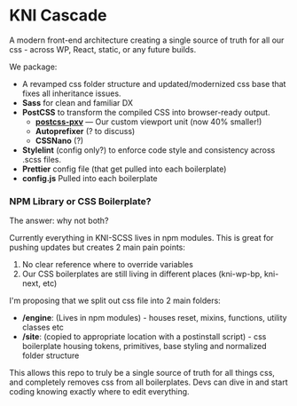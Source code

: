 # KNI Cascade

A modern front-end architecture creating a single source of truth for all our css - across WP, React, static, or any future builds.

We package:
- A revamped css folder structure and updated/modernized css base that fixes all inheritance issues.
- **Sass** for clean and familiar DX
- **PostCSS** to transform the compiled CSS into browser-ready output.
  - **[postcss-pxv](https://github.com/kni-labs/postcss-pxv)** — Our custom viewport unit (now 40% smaller!)
  - **Autoprefixer** (? to discuss)
  - **CSSNano** (?)
- **Stylelint** (config only?) to enforce code style and consistency across .scss files.
- **Prettier**  config file (that get pulled into each boilerplate)
- **config.js** Pulled into each boilerplate

### NPM Library or CSS Boilerplate?

The answer: why not both?

Currently everything in KNI-SCSS lives in npm modules. This is great for pushing updates but creates 2 main pain points:

1. No clear reference where to override variables
2. Our CSS boilerplates are still living in different places (kni-wp-bp, kni-next, etc)

I'm proposing that we split out css file into 2 main folders:
- **/engine**: (Lives in npm modules) - houses reset, mixins, functions, utility classes etc
- **/site**: (copied to appropriate location with a postinstall script) - css boilerplate housing tokens, primitives, base styling and normalized folder structure 

This allows this repo to truly be a single source of truth for all things css, and completely removes css from all boilerplates. Devs can dive in and start coding knowing exactly where to edit everything.
